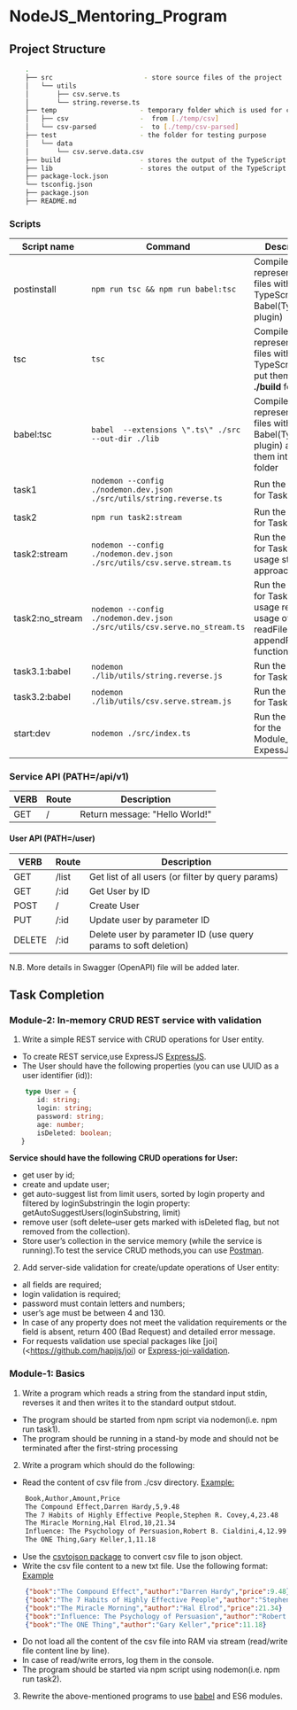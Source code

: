 # NodeJS_Mentoring_Program

## Project Structure

```bash
    .
    ├── src                       - store source files of the project
    │   └── utils
    │       ├── csv.serve.ts
    │       └── string.reverse.ts
    ├── temp                     - temporary folder which is used for csv conversion
    │   ├── csv                  -  from [./temp/csv]
    │   └── csv-parsed           -  to [./temp/csv-parsed]
    ├── test                     - the folder for testing purpose
    │   └── data
    │       └── csv.serve.data.csv
    ├── build                    - stores the output of the TypeScript compilation with [tsc]
    ├── lib                      - stores the output of the TypeScript compilation with [babel]
    ├── package-lock.json
    └── tsconfig.json
    ├── package.json
    ├── README.md
```

### Scripts

| Script name     | Command                                                                  | Description                                                                                       |
|-----------------|--------------------------------------------------------------------------|---------------------------------------------------------------------------------------------------|
| postinstall     | `npm run tsc && npm run babel:tsc`                                       | Compile js-representation files with TypeScript & Babel(TypeScript plugin)                        |
| tsc             | `tsc`                                                                    | Compile js-representation files with TypeScript and put them into **./build** folder              |
| babel:tsc       | `babel  --extensions \".ts\" ./src --out-dir ./lib`                      | Compile js-representation files with Babel(TypeScript plugin)  and put them into **./lib** folder |
| task1           | `nodemon --config ./nodemon.dev.json ./src/utils/string.reverse.ts`      | Run the solution for Task 1                                                                       |
| task2           | `npm run task2:stream`                                                   | Run the solution for Task 2                                                                       |
| task2:stream    | `nodemon --config ./nodemon.dev.json ./src/utils/csv.serve.stream.ts`    | Run the solution for Task 2 with usage stream approach                                            |
| task2:no_stream | `nodemon --config ./nodemon.dev.json ./src/utils/csv.serve.no_stream.ts` | Run the solution for Task 2 with usage regular usage of readFile and appendFile functions         |
| task3.1:babel   | `nodemon ./lib/utils/string.reverse.js`                                  | Run the solution for Task 3.1                                                                     |
| task3.2:babel   | `nodemon ./lib/utils/csv.serve.stream.js`                                | Run the solution for Task 3.2                                                                     |
| start:dev       | `nodemon ./src/index.ts`                                                     | Run the solution for the Module_2: ExpessJS server                                                |

### Service API (PATH=/api/v1)

| VERB   | Route | Description                                                     |
|--------|-------|-----------------------------------------------------------------|
| GET    | / | Return message: "Hello World!"             |

#### User API (PATH=/user)

| VERB   | Route | Description                                                     |
|--------|-------|-----------------------------------------------------------------|
| GET    | /list | Get list of all users (or filter by query params)               |
| GET    | /:id  | Get User by ID                                                  |
| POST   | /     | Create User                                                     |
| PUT    | /:id  | Update user by parameter ID                                     |
| DELETE | /:id  | Delete user by parameter ID (use query params to soft deletion) |

N.B. More details in Swagger (OpenAPI) file will be added later.

## Task Completion

### Module-2: In-memory CRUD REST service with validation

1. Write a simple REST service with CRUD operations for User entity.

- To create REST service,use ExpressJS [ExpressJS](https://expressjs.com/).
- The User should have the following properties (you can use UUID as a user identifier (id)):

 ```typescript
     type User = {
        id: string;
        login: string;
        password: string;
        age: number;
        isDeleted: boolean;  
    }
 ```

**Service should have the following CRUD operations for User:**

- get user by id;
- create and update user;
- get auto-suggest list from limit users, sorted by login property and filtered by loginSubstringin the login property: getAutoSuggestUsers(loginSubstring, limit)
- remove user (soft delete–user gets marked with isDeleted flag, but not removed from the collection).
- Store user’s collection in the service memory (while the service is running).To test the service CRUD methods,you can use [Postman](https://www.getpostman.com/).

2. Add server-side validation for create/update operations of User entity:

- all fields are required;
- login validation is required;
- password must contain letters and numbers;
- user’s age must be between 4 and 130.
- In case of any property does not meet the validation requirements or the field is absent, return 400 (Bad Request) and detailed error message.
- For requests validation use special packages like [joi](<<https://github.com/hapijs/joi>) or [Express-joi-validation](https://www.npmjs.com/package/express-joi-validation).

### Module-1: Basics

1. Write a program which reads a string from the standard input stdin, reverses it and then writes it to the standard output stdout.

- The program should be started from npm script via nodemon(i.e. npm run task1).
- The program should be running in a stand-by mode and should not be terminated after the first-string processing

2. Write a program which should do the following:

- Read the content of csv file from ./csv directory. [Example:](https://epa.ms/nodejs19-hw1-ex1)

```bash
    Book,Author,Amount,Price
    The Compound Effect,Darren Hardy,5,9.48
    The 7 Habits of Highly Effective People,Stephen R. Covey,4,23.48
    The Miracle Morning,Hal Elrod,10,21.34
    Influence: The Psychology of Persuasion,Robert B. Cialdini,4,12.99
    The ONE Thing,Gary Keller,1,11.18
```

- Use the [csvtojson package](https://github.com/Keyang/node-csvtojson) to convert csv file to json object.
- Write the csv file content to a new txt file. Use the following format: [Example](https://epa.ms/nodejs19-hw1-ex2)

```json
    {"book":"The Compound Effect","author":"Darren Hardy","price":9.48}
    {"book":"The 7 Habits of Highly Effective People","author":"Stephen R. Covey","price":23.48}
    {"book":"The Miracle Morning","author":"Hal Elrod","price":21.34}
    {"book":"Influence: The Psychology of Persuasion","author":"Robert B. Cialdini","price":12.99}
    {"book":"The ONE Thing","author":"Gary Keller","price":11.18}
```

- Do not load all the content of the csv file into RAM via stream (read/write file content line by line).
- In case of read/write errors, log them in the console.
- The program should be started via npm script using nodemon(i.e. npm run task2).

3. Rewrite the above-mentioned programs to use [babel](https://babeljs.io/) and ES6 modules.
